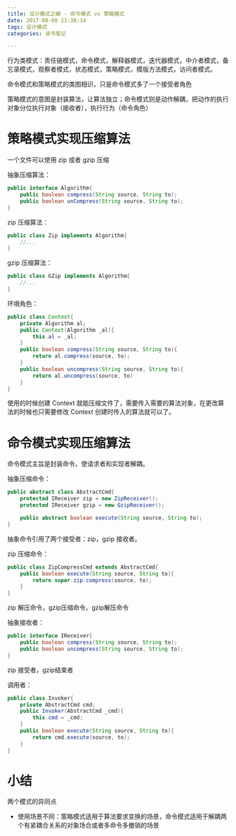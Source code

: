 ```yaml
---
title: 设计模式之蝉 - 命令模式 vs 策略模式
date: 2017-08-08 21:38:14
tags: 设计模式
categories: 读书笔记

---
```



行为类模式：责任链模式，命令模式，解释器模式，迭代器模式，中介者模式，备忘录模式，观察者模式，状态模式，策略模式，模版方法模式，访问者模式。



命令模式和策略模式的类图相识，只是命令模式多了一个接受者角色

策略模式的意图是封装算法，让算法独立；命令模式则是动作解耦，把动作的执行对象分位执行对象（接收者），执行行为（命令角色）


# 策略模式实现压缩算法

一个文件可以使用 zip 或者 gzip 压缩

抽象压缩算法：

```java
public interface Algorithm{
    public boolean compress(String source, String to);
    public boolean unCompress(String source, String to);
}
```

<!--more-->

zip 压缩算法：

```java
public class Zip implements Algorithm{
    //...
}
```

gzip 压缩算法：

```java
public class GZip implements Algorithm{
    //...
}
```

环境角色：

```java
public class Context{
    private Algorithm al;
    public Context(Algorithm _al){
        this.al = _al;
    }
    public boolean compress(String source, String to){
        return al.compress(source, to);
    }
    public boolean uncompress(String source, String to){
        return al.uncompress(source, to)
    }
}
```

使用的时候创建 Context 就能压缩文件了，需要传入需要的算法对象，在更改算法的时候也只需要修改 Context 创建时传入的算法就可以了。



# 命令模式实现压缩算法

命令模式主旨是封装命令，使请求者和实现者解耦。

抽象压缩命令：

```java
public abstract class AbstractCmd{
    protected IReceiver zip = new ZipReceiver();
    protected IReceiver gzip = new GzipReceiver();

    public abstract boolean execute(String source, String to);
}
```

抽象命令引用了两个接受者：zip，gzip 接收者。

zip 压缩命令：

```java
public class ZipCompressCmd extends AbstractCmd{
    public boolean execute(String source, String to){
        return super.zip.compress(source, to);
    }
}
```

zip 解压命令，gzip压缩命令，gzip解压命令

抽象接收者：

```java
public interface IReceiver{
    public boolean compress(String source, String to);
    public boolean uncompress(String source, String to);
}
```

zip 接受者，gzip结束者


调用者：

```java
public class Invoker{
    private AbstractCmd cmd;
    public Invoker(AbstractCmd _cmd){
        this.cmd = _cmd;
    }
    public boolean execute(String source, String to){
        return cmd.execute(source, to);
    }
}
```


# 小结

两个模式的异同点

- 使用场景不同：策略模式适用于算法要求变换的场景，命令模式适用于解耦两个有紧耦合关系的对象场合或者多命令多撤销的场景














